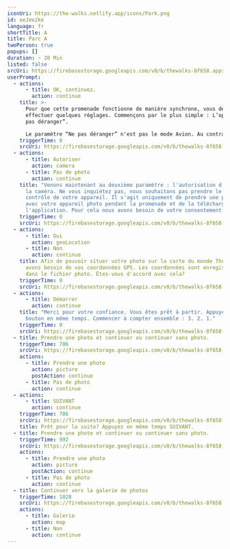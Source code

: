 ```yaml
---
iconUri: https://the-walks.netlify.app/icons/Park.png
id: eeJee2ke
language: fr
shortTitle: A
title: Parc A
twoPerson: true
popups: []
duration: ~ 20 Min
listed: false
srcUri: https://firebasestorage.googleapis.com/v0/b/thewalks-8f658.appspot.com/o/mp3%2Fv0%2Ffr_ahvo7Cee%2Ffr_eeJee2ke.mp3?alt=media&token=38c1e4fd-4164-48bf-a7a6-b9af6741cff5
userPrompt:
  - actions:
      - title: OK, continuez.
        action: continue
    title: >-
      Pour que cette promenade fonctionne de manière synchrone, vous devez
      effectuer quelques réglages. Commençons par le plus simple : L’option “Ne
      pas déranger”.

      Le paramètre “Ne pas déranger” n'est pas le mode Avion. Au contraire elle maintient la connexion internet pendant votre promenade. Sur iOS (Apple), vous vous dirigez dans "Réglares" → "Concentration". Ensuite activez "Ne pas déranger". Sur la plupart des appareils Android (Google), vous pouvez trouver cette fonction sous Réglares → Sons → Ne pas déranger.
    triggerTime: 0
    srcUri: https://firebasestorage.googleapis.com/v0/b/thewalks-8f658.appspot.com/o/mp3%2Fapi-v1%2Ffr_eeJee2ke%2Fmulti_Zeubeel8_loop%20(1).mp3?alt=media&token=941c4a41-1184-4710-a36c-9e6d53db760a
  - actions:
      - title: Autoriser
        action: camera
      - title: Pas de photo
        action: continue
    title: "Venons maintenant au deuxième paramètre : l'autorisation d'accéder à
      la caméra. Ne vous inquiétez pas, nous souhaitons pas prendre le
      contrôle de votre appareil. Il s'agit uniquement de prendre une photo
      avec votre appareil photo pendant la promenade et de la télécharger sur
      l'application. Pour cela nous avons besoin de votre consentement."
    triggerTime: 0
    srcUri: https://firebasestorage.googleapis.com/v0/b/thewalks-8f658.appspot.com/o/mp3%2Fapi-v1%2Ffr_eeJee2ke%2Fmulti_Zeubeel8_loop%20(1).mp3?alt=media&token=ce8c892b-dc4e-4716-afa9-04f0e2829763
  - actions:
      - title: Oui
        action: geoLocation
      - title: Non
        action: continue
    title: Afin de pouvoir situer votre photo sur la carte du monde The Walks, nous
      avons besoin de vos coordonnées GPS. Les coordonnées sont enregistrées
      dans le fichier photo. Êtes-vous d'accord avec cela?
    triggerTime: 0
    srcUri: https://firebasestorage.googleapis.com/v0/b/thewalks-8f658.appspot.com/o/mp3%2Fapi-v1%2Ffr_eeJee2ke%2Fmulti_Zeubeel8_loop%20(1).mp3?alt=media&token=6e7284aa-6b32-49d3-9f5a-d0b33b308926
  - actions:
      - title: Démarrer
        action: continue
    title: "Merci pour votre confiance. Vous êtes prêt à partir. Appuyez le
      bouton en même temps. Commencer à compter ensemble : 3. 2. 1."
    triggerTime: 0
    srcUri: https://firebasestorage.googleapis.com/v0/b/thewalks-8f658.appspot.com/o/mp3%2Fapi-v1%2Ffr_eeJee2ke%2Fmulti_Zeubeel8_loop%20(1).mp3?alt=media&token=12c155c1-4b68-4533-8097-217d7d4bff42
  - title: Prendre une photo et continuer ou continuer sans photo.
    triggerTime: 786
    srcUri: https://firebasestorage.googleapis.com/v0/b/thewalks-8f658.appspot.com/o/mp3%2Fv0%2Ffr_ahvo7Cee%2Ffr_ahvo7Cee_loop_1.mp3?alt=media&token=94ac9d9f-3869-461e-a664-f07295cc2086
    actions:
      - title: Prendre une photo
        action: picture
        postAction: continue
      - title: Pas de photo
        action: continue
  - actions:
      - title: SUIVANT
        action: continue
    triggerTime: 786
    srcUri: https://firebasestorage.googleapis.com/v0/b/thewalks-8f658.appspot.com/o/mp3%2Fapi-v1%2Ffr_eeJee2ke%2Fmulti_Zeubeel8_loop.mp3?alt=media&token=ead1ff00-3b9e-4937-82fe-5c4a3dda7ad5
    title: Prêt pour la suite? Appuyez en même temps SUIVANT.
  - title: Prendre une photo et continuer ou continuer sans photo.
    triggerTime: 992
    srcUri: https://firebasestorage.googleapis.com/v0/b/thewalks-8f658.appspot.com/o/mp3%2Fv0%2Ffr_ahvo7Cee%2Ffr_ahvo7Cee_loop_2.mp3?alt=media&token=4f95fb6d-d519-4510-8bf3-41a851543b2d
    actions:
      - title: Prendre une photo
        action: picture
        postAction: continue
      - title: Pas de photo
        action: continue
  - title: Continuer vers la galerie de photos
    triggerTime: 1028
    srcUri: https://firebasestorage.googleapis.com/v0/b/thewalks-8f658.appspot.com/o/static%2Fmedias%2Fmulti_Zeubeel8_loop.mp3?alt=media&token=88349085-3303-48b9-bdc6-fd7b09519a26
    actions:
      - title: Galerie
        action: map
      - title: Non
        action: continue
---
```

